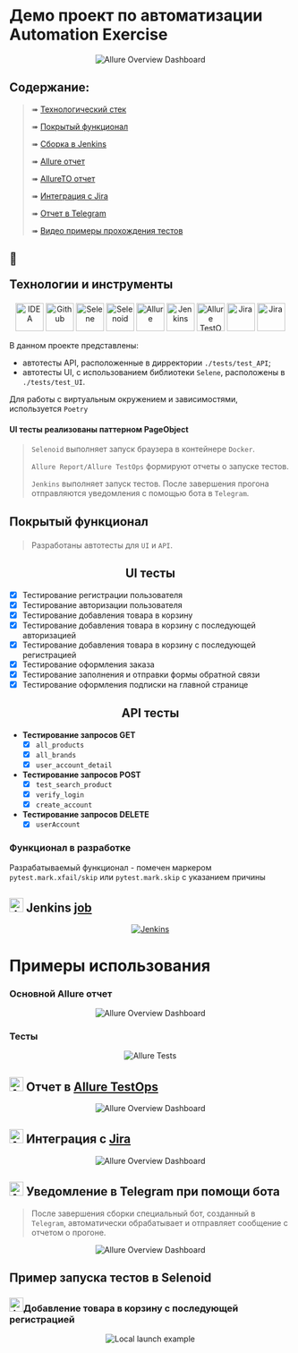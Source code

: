 # Демо проект по автоматизации Automation Exercise
<p align="center">
<img title="Allure Overview Dashboard" src="resources/readme/home_page.png">
</p>

##  Содержание:

> ➠ [Технологический стек](#технологический-стек)
>
> ➠ [Покрытый функционал](#покрытый-функционал)
>
> ➠ [Сборка в Jenkins](#Jenkins-job)
>
> ➠ [Allure отчет](#Allure-отчет)
> 
> ➠ [AllureTO отчет](#AllureTO-отчет)
> 
> ➠ [Интеграция с Jira](#JIRA-интеграция)
>
> ➠ [Отчет в Telegram](#Telegram-оповещение)
>
> ➠ [Видео примеры прохождения тестов](#Пример-test-ui)

  
## 🧰 <p id="технологический-стек">Технологии и инструменты</p>

<p align="center">
<a href="https://www.jetbrains.com/pycharm/"><img src="resources/readme/icons/pycharm-icon.svg" width="50" height="50"  alt="IDEA"/></a>
<a href="https://github.com/"><img src="resources/readme/icons/github-icon.svg" width="50" height="50"  alt="Github"/></a>
<a href="https://github.com/yashaka/selene"><img src="resources/readme/icons/selene.png" width="50" height="50"  alt="Selene"/></a>
<a href="https://aerokube.com/selenoid/"><img src="resources/readme/icons/Selenoid.svg" width="50" height="50"  alt="Selenoid"/></a>
<a href="https://github.com/allure-framework/allure2"><img src="resources/readme/icons/Allure.svg" width="50" height="50"  alt="Allure"/></a>
<a href="https://www.jenkins.io/"><img src="resources/readme/icons/Jenkins.svg" width="50" height="50"  alt="Jenkins"/></a>
<a href="https://qameta.io/"><img src="resources/readme/icons/Allure_TO.svg" width="50" height="50"  alt="Allure TestOps"/></a>  
<a href="https://www.atlassian.com/ru/software/jira/"><img src="resources/readme/icons/Jira.svg" width="50" height="50"  alt="Jira"/></a>
<a href="https://python-poetry.org"><img src="resources/readme/icons/poetry.svg" width="50" height="50"  alt="Jira"/></a>
</p>

<p>В данном проекте представлены:  </p>

- автотесты API, расположенные в дирректории <code>./tests/test_API</code>;
- автотесты UI, с использованием библиотеки <code>Selene</code>, расположены в  <code>./tests/test_UI</code>.

<p>Для работы с виртуальным окружением и зависимостями, используется <code>Poetry</code></p>

#### UI тесты реализованы паттерном PageObject
>
> <code>Selenoid</code> выполняет запуск браузера в контейнере <code>Docker</code>.
>
> <code>Allure Report/Allure TestOps</code> формируют отчеты о запуске тестов.
>
> <code>Jenkins</code> выполняет запуск тестов.
> После завершения прогона отправляются уведомления с помощью бота в <code>Telegram</code>.

## <p id="покрытый-функционал">Покрытый функционал</p>

> Разработаны автотесты для <code>UI</code> и <code>API</code>.

<h2 align="center"> UI тесты</h2>

- [x] Тестирование регистрации пользователя
- [x] Тестирование авторизации пользователя
- [x] Тестирование добавления товара в корзину
- [x] Тестирование добавления товара в корзину с последующей авторизацией
- [x] Тестирование добавления товара в корзину с последующей регистрацией
- [x] Тестирование оформления заказа
- [x] Тестирование заполнения и отправки формы обратной связи
- [x] Тестирование оформления подписки на главной странице 

<h2 align="center"> API тесты</h2>

- **Тестирование запросов GET**
  - [x] `all_products`
  - [x] `all_brands`
  - [x] `user_account_detail`

- **Тестирование запросов POST**
  - [x] `test_search_product`
  - [x] `verify_login`
  - [x] `create_account`

- **Тестирование запросов DELETE**
  - [x] `userAccount`

### Функционал в разработке
<p>Разрабатываемый функционал - помечен маркером <code>pytest.mark.xfail/skip</code> или <code>pytest.mark.skip</code>
с указанием причины</p>

## <img id="Jenkins-job" src="resources/readme/icons/Jenkins.svg" width="25" height="25"  alt="Jenkins"/></a> Jenkins <a target="_blank" href="https://jenkins.autotests.cloud/job/Johnnie_Walker_UI_tests/"> job </a>
<p align="center">
<a href="https://jenkins.autotests.cloud/job/suchkov_vs_grade_project/"><img src="resources/readme/jenkins_job.png" alt="Jenkins"/></a>
</p>

# Примеры использования

###  Основной Allure отчет
<p align="center">
<img id="Allure-отчет" title="Allure Overview Dashboard" src="resources/readme/allure-report.png">
</p>


### Тесты 
<p align="center">
<img title="Allure Tests" src="resources/readme/allure-tests.png">
</p>

## <img id="AllureTO-отчет" src="resources/readme/icons/Allure_TO.svg" width="25" height="25"  alt="Allure"/></a> Отчет в <a target="_blank" href="https://allure.autotests.cloud/launch/48029">Allure TestOps</a>
<p align="center">
<img title="Allure Overview Dashboard" src="resources/readme/test_ops.png">
</p>

## <img id="JIRA-интеграция" src="resources/readme/icons/Jira.svg" width="25" height="25"  alt="Allure"/></a> Интеграция с <a target="_blank" href="https://jira.autotests.cloud/browse/HOMEWORK-1492">Jira</a>
<p align="center">
<img title="Allure Overview Dashboard" src="resources/readme/JIRA.png">
</p>

## <img id="Telegram-оповещение" src="resources/readme/icons/Telegram.svg" width="25" height="25"  alt="Allure"/></a> Уведомление в Telegram при помощи бота
> После завершения сборки специальный бот, созданный в <code>Telegram</code>, автоматически обрабатывает и отправляет сообщение с отчетом о прогоне.

<p align="center">
<img title="Allure Overview Dashboard" src="resources/readme/telegram.png" >
</p>

## Пример запуска тестов в Selenoid
### <img id="Пример-test-ui" src="resources/readme/icons/Selenoid.svg" width="25" height="25" alt="Jenkins"/>Добавление товара в корзину с последующей регистрацией
<p align="center">
<img title="Local launch example" src="resources/readme/gif/ui_autotest.gif">
</p>

